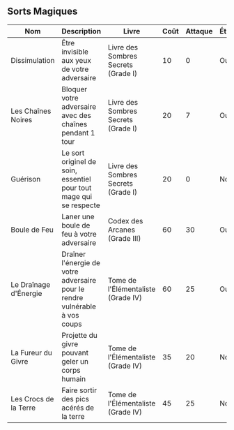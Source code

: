 ## Sorts Magiques

| Nom                   | Description                                                                 | Livre                                | Coût | Attaque | Étourdissement |
|-----------------------|-----------------------------------------------------------------------------|--------------------------------------|------|---------|----------------| 
| Dissimulation         | Être invisible aux yeux de votre adversaire                                 | Livre des Sombres Secrets (Grade I)  | 10   | 0       | Oui            |
| Les Chaînes Noires    | Bloquer votre adversaire avec des chaînes pendant 1 tour                    | Livre des Sombres Secrets (Grade I)  | 20   | 7       | Oui            |
| Guérison              | Le sort originel de soin, essentiel pour tout mage qui se respecte          | Livre des Sombres Secrets (Grade I)  | 20   | 0       | Non            |
| Boule de Feu          | Laner une boule de feu à votre adversaire                                   | Codex des Arcanes (Grade III)        | 60   | 30      | Oui            |
| Le Draînage d'Énergie | Draîner l'énergie de votre adversaire pour le rendre vulnérable à vos coups | Tome de l'Élémentaliste (Grade IV)   | 60   | 25      | Oui            |
| La Fureur du Givre    | Projette du givre pouvant geler un corps humain                             | Tome de l'Élémentaliste (Grade IV)   | 35   | 20      | Non            |
| Les Crocs de la Terre | Faire sortir des pics acérés de la terre                                    | Tome de l'Élémentaliste (Grade IV)   | 45   | 25      | Non            |